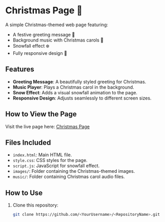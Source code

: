 # Christmas Page 🎄

A simple Christmas-themed web page featuring:
- A festive greeting message 🎅
- Background music with Christmas carols 🎵
- Snowfall effect ❄️
- Fully responsive design 🌟

## Features
- **Greeting Message**: A beautifully styled greeting for Christmas.
- **Music Player**: Plays a Christmas carol in the background.
- **Snow Effect**: Adds a visual snowfall animation to the page.
- **Responsive Design**: Adjusts seamlessly to different screen sizes.

## How to View the Page
Visit the live page here: [Christmas Page](https://stranger828.github.io/christmas-page/)

## Files Included
- `index.html`: Main HTML file.
- `style.css`: CSS styles for the page.
- `script.js`: JavaScript for snowfall effect.
- `images/`: Folder containing the Christmas-themed images.
- `music/`: Folder containing Christmas carol audio files.

## How to Use
1. Clone this repository:
   ```bash
   git clone https://github.com/<YourUsername>/<RepositoryName>.git
